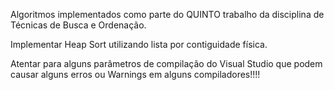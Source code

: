 Algoritmos implementados como parte do QUINTO trabalho da disciplina de Técnicas de Busca e Ordenação.

Implementar Heap Sort utilizando lista por contiguidade física.

Atentar para alguns parâmetros de compilação do Visual Studio que podem causar alguns erros ou Warnings em alguns compiladores!!!!
